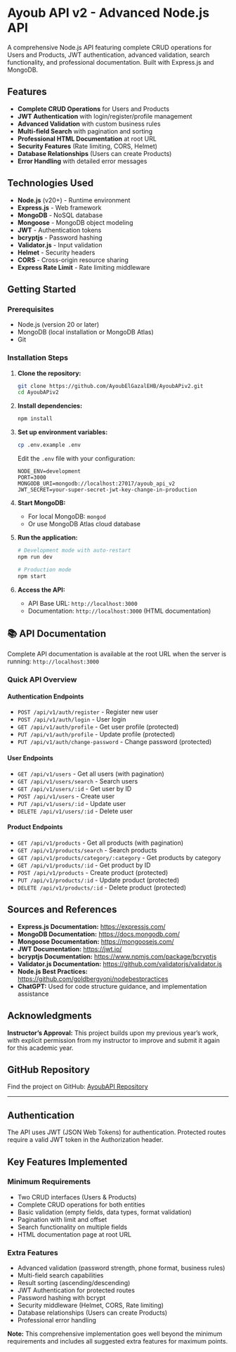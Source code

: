 # Ayoub API v2 - Advanced Node.js API

A comprehensive Node.js API featuring complete CRUD operations for Users and Products, JWT authentication, advanced validation, search functionality, and professional documentation. Built with Express.js and MongoDB.

## Features

- **Complete CRUD Operations** for Users and Products
- **JWT Authentication** with login/register/profile management
- **Advanced Validation** with custom business rules
- **Multi-field Search** with pagination and sorting
- **Professional HTML Documentation** at root URL
- **Security Features** (Rate limiting, CORS, Helmet)
- **Database Relationships** (Users can create Products)
- **Error Handling** with detailed error messages

## Technologies Used

- **Node.js** (v20+) - Runtime environment
- **Express.js** - Web framework
- **MongoDB** - NoSQL database
- **Mongoose** - MongoDB object modeling
- **JWT** - Authentication tokens
- **bcryptjs** - Password hashing
- **Validator.js** - Input validation
- **Helmet** - Security headers
- **CORS** - Cross-origin resource sharing
- **Express Rate Limit** - Rate limiting middleware

## Getting Started

### Prerequisites

- Node.js (version 20 or later)
- MongoDB (local installation or MongoDB Atlas)
- Git

### Installation Steps

1. **Clone the repository:**
   ```bash
   git clone https://github.com/AyoubElGazalEHB/AyoubAPiv2.git
   cd AyoubAPiv2
   ```

2. **Install dependencies:**
   ```bash
   npm install
   ```

3. **Set up environment variables:**
   ```bash
   cp .env.example .env
   ```
   Edit the `.env` file with your configuration:
   ```
   NODE_ENV=development
   PORT=3000
   MONGODB_URI=mongodb://localhost:27017/ayoub_api_v2
   JWT_SECRET=your-super-secret-jwt-key-change-in-production
   ```

4. **Start MongoDB:**
   - For local MongoDB: `mongod`
   - Or use MongoDB Atlas cloud database

5. **Run the application:**
   ```bash
   # Development mode with auto-restart
   npm run dev

   # Production mode
   npm start
   ```

6. **Access the API:**
   - API Base URL: `http://localhost:3000`
   - Documentation: `http://localhost:3000` (HTML documentation)

## 📚 API Documentation

Complete API documentation is available at the root URL when the server is running: `http://localhost:3000`

### Quick API Overview

#### Authentication Endpoints
- `POST /api/v1/auth/register` - Register new user
- `POST /api/v1/auth/login` - User login
- `GET /api/v1/auth/profile` - Get user profile (protected)
- `PUT /api/v1/auth/profile` - Update profile (protected)
- `PUT /api/v1/auth/change-password` - Change password (protected)

#### User Endpoints
- `GET /api/v1/users` - Get all users (with pagination)
- `GET /api/v1/users/search` - Search users
- `GET /api/v1/users/:id` - Get user by ID
- `POST /api/v1/users` - Create user
- `PUT /api/v1/users/:id` - Update user
- `DELETE /api/v1/users/:id` - Delete user

#### Product Endpoints
- `GET /api/v1/products` - Get all products (with pagination)
- `GET /api/v1/products/search` - Search products
- `GET /api/v1/products/category/:category` - Get products by category
- `GET /api/v1/products/:id` - Get product by ID
- `POST /api/v1/products` - Create product (protected)
- `PUT /api/v1/products/:id` - Update product (protected)
- `DELETE /api/v1/products/:id` - Delete product (protected)

## Sources and References

- **Express.js Documentation:** https://expressjs.com/
- **MongoDB Documentation:** https://docs.mongodb.com/
- **Mongoose Documentation:** https://mongoosejs.com/
- **JWT Documentation:** https://jwt.io/
- **bcryptjs Documentation:** https://www.npmjs.com/package/bcryptjs
- **Validator.js Documentation:** https://github.com/validatorjs/validator.js
- **Node.js Best Practices:** https://github.com/goldbergyoni/nodebestpractices
- **ChatGPT:** Used for code structure guidance, and implementation assistance

## Acknowledgments
**Instructor’s Approval:** This project builds upon my previous year’s work, with explicit permission from my instructor to improve and submit it again for this academic year.



## GitHub Repository

Find the project on GitHub: [AyoubAPI Repository](https://github.com/AyoubElGazalEHB/AyoubAPiv2.git)

---

## Authentication

The API uses JWT (JSON Web Tokens) for authentication. Protected routes require a valid JWT token in the Authorization header.

## Key Features Implemented

### Minimum Requirements 
-  Two CRUD interfaces (Users & Products)
-  Complete CRUD operations for both entities
-  Basic validation (empty fields, data types, format validation)
-  Pagination with limit and offset
-  Search functionality on multiple fields
-  HTML documentation page at root URL

### Extra Features 
-  Advanced validation (password strength, phone format, business rules)
-  Multi-field search capabilities
-  Result sorting (ascending/descending)
-  JWT Authentication for protected routes
-  Password hashing with bcrypt
-  Security middleware (Helmet, CORS, Rate limiting)
-  Database relationships (Users can create Products)
-  Professional error handling

**Note:** This comprehensive implementation goes well beyond the minimum requirements and includes all suggested extra features for maximum points.
